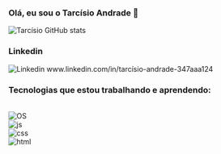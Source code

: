 ### Olá, eu sou o Tarcísio Andrade 👋

![Tarcísio GitHub stats](https://github-readme-stats.vercel.app/api?username=Damyller&show_icons=true&theme=dark)

### Linkedin

<img aling="center" alt="Linkedin" src="https://img.shields.io/badge/LinkedIn-0077B5?style=for-the-badge&logo=linkedin&logoColor=white" />
www.linkedin.com/in/tarcísio-andrade-347aaa124

### Tecnologias que estou trabalhando e aprendendo:

<div><br/>
  <img aling="center" alt="OS" src="https://img.shields.io/badge/Windows-0078D6?style=for-the-badge&logo=windows&logoColor=white"/> <br/>
  <img aling="center" alt="js" src="https://img.shields.io/badge/JavaScript-F7DF1E?style=for-the-badge&logo=javascript&logoColor=black"/><br/>
  <img aling="center" alt="css" src="https://img.shields.io/badge/CSS3-1572B6?style=for-the-badge&logo=css3&logoColor=white"/><br/>
  <img aling="center" alt="html" src="https://img.shields.io/badge/HTML5-E34F26?style=for-the-badge&logo=html5&logoColor=white"/>
 </div>
